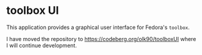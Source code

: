 # toolbox UI

This application provides a graphical user interface for Fedora's `toolbox`.

I have moved the repository to https://codeberg.org/olk90/toolboxUI where I will continue development.
